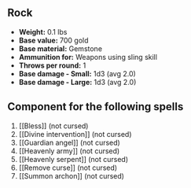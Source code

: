 ## Rock
- **Weight:** 0.1 lbs
- **Base value:** 700 gold
- **Base material:** Gemstone
- **Ammunition for:** Weapons using sling skill
- **Throws per round:** 1
- **Base damage - Small:** 1d3 (avg 2.0)
- **Base damage - Large:** 1d3 (avg 2.0)

## Component for the following spells

1. [[Bless]] (not cursed)
2. [[Divine intervention]] (not cursed)
3. [[Guardian angel]] (not cursed)
4. [[Heavenly army]] (not cursed)
5. [[Heavenly serpent]] (not cursed)
6. [[Remove curse]] (not cursed)
7. [[Summon archon]] (not cursed)
